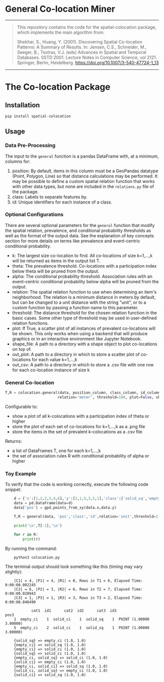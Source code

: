 # General Co-location Miner
___
> This repository contains the code for the spatial-colocation package, which implements the main algorithm from:
>
>Shekhar, S., Huang, Y. (2001). Discovering Spatial Co-location Patterns: A Summary of Results. In: Jensen, C.S., Schneider, M., Seeger, B., Tsotras, V.J. (eds) Advances in Spatial and Temporal Databases. SSTD 2001. Lecture Notes in Computer Science, vol 2121. Springer, Berlin, Heidelberg. https://doi.org/10.1007/3-540-47724-1_13

___
# The Co-location Package

## Installation
```python
pip install spatial-colocation
```
## Usage

### __Data Pre-Processing__
The input to the `general` function is a pandas DataFrame with, at a minimum, columns for:
1. position: By default, items in this column must be a GeoPandas datatype (Point, Polygon, Line) so that distance calculations may be performed. It may be possible to define a custom spatial relation function that works with other data types, but none are included in the `relations.py` file of the package.
2. class: Labels to separate features by. 
3. id: Unique identifiers for each instance of a class.

### __Optional Configurations__
There are several optional parameters for the `general` function that modify the spatial relation, prevalence, and conditional probability thresholds as well as the format of the output data. See the explanation of key concepts section for more details on terms like prevalence and event-centric conditional probability.

- k: The largest size co-location to find. All co-locations of size k=1,...,k will be returned as items in the output list T.
- theta: The prevalence threshold. Co-locations with a participation index below theta will be pruned from the output.
- alpha: The conditional probability threshold. Association rules with an event-centric conditional probability below alpha will be pruned from the output.
- relation: The spatial relation function to use when determining an item's neighborhood. The relation is a minimum distance in meters by default, but can be changed to a unit distance with the string "unit", or to a custom function by passing a function name to this parameter.
- threshold: The distance threshold for the chosen relation function in the basic cases. Some other type of threshold may be used in user-defined relation functions.
- plot: If True, a scatter plot of all instances of prevalent co-locations will be shown. This only works when using a backend that will produce graphics or in an interactive environment like Jupyter Notebook.
- shape_file: A path to a directory with a shape object to plot co-locations on top of.
- out_plot: A path to a directory in which to store a scatter plot of co-locations for each value k=1,...,k
- out_csv: A path to a directory in which to store a .csv file with one row for each co-location instance of size k

### __General Co-location__
```python
T,R = colocation.general(data, position_column, class_column, id_column, k=3, theta=0.6, alpha=0.5, 
                        relation='meter', threshold=100, plot=False, shape_file=None, out_plot=None, out_csv=None):
```

Configurable to: 
- show a plot of all k-colocations with a participation index of theta or higher
- store the plot of each set of co-locations for k=1,...,k as a .png file
- store the items in the set of prevalent k-colocations as a .csv file

Returns:
- a list of DataFrames T, one for each k=1,...,k
- the set of association rules R with conditional probability of alpha or higher

### Toy Example
To verify that the code is working correctly, execute the following code snippet:

```python
    d = {'x':[1,2,2,3,4,6],'y':[3,1,5,3,5,1],'class':['solid_sq','empty_ci','empty_ci','solid_ci','dotted_sq','dotted_sq'],'id':[1,1,2,1,1,2]}
    data = pd.DataFrame(data=d)
    data['pos'] = gpd.points_from_xy(data.x,data.y)

    T,R = general(data, 'pos','class','id',relation='unit',threshold=2.3)
    
    print('\n',T[-1],'\n')
    
    for r in R:
        print(r)
```

By running the command:
```
    python3 colocation.py
```

The terminal output should look something like this (timing may vary slightly):
```
    |C1| = 4, |P1| = 4, |R1| = 0, Rows in T1 = 6, Elapsed Time: 0:00:00.002245
    |C2| = 6, |P2| = 3, |R2| = 6, Rows in T2 = 7, Elapsed Time: 0:00:00.028943
    |C3| = 1, |P3| = 1, |R3| = 3, Rows in T3 = 2, Elapsed Time: 0:00:00.046490

            cat1  id1      cat2  id2      cat3  id3                     pos3
    1  empty_ci    1  solid_ci    1  solid_sq    1  POINT (1.00000 3.00000)
    5  empty_ci    2  solid_ci    1  solid_sq    1  POINT (1.00000 3.00000) 

    {solid_sq} => empty_ci (1.0, 1.0)
    {empty_ci} => solid_sq (1.0, 1.0)
    {empty_ci} => solid_ci (1.0, 1.0)
    {solid_sq} => solid_ci (1.0, 1.0)
    {empty_ci, solid_sq} => solid_ci (1.0, 1.0)
    {solid_ci} => empty_ci (1.0, 1.0)
    {empty_ci, solid_ci} => solid_sq (1.0, 1.0)
    {solid_ci, solid_sq} => empty_ci (1.0, 1.0)
    {solid_ci} => solid_sq (1.0, 1.0)
```